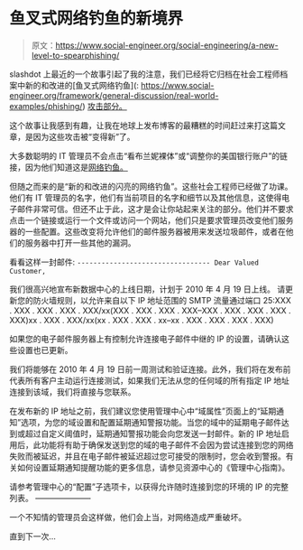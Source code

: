 # 鱼叉式网络钓鱼的新境界

> 原文：<https://www.social-engineer.org/social-engineering/a-new-level-to-spearphishing/>

slashdot 上最近的一个故事引起了我的注意，我们已经将它归档在社会工程师档案中新的和改进的[鱼叉式网络钓鱼](: https://www.social-engineer.org/framework/general-discussion/real-world-examples/phishing/) [攻击部分。](https://www.social-engineer.org/framework/general-discussion/common-attacks/)

这个故事让我感到有趣，让我在地球上发布博客的最糟糕的时间赶过来打这篇文章，是因为这些攻击被“变得新”了。

大多数聪明的 IT 管理员不会点击“看布兰妮裸体”或“调整你的美国银行账户”的链接，因为他们知道这是[网络钓鱼。](https://www.social-engineer.org/framework/general-discussion/real-world-examples/phishing/)

但随之而来的是“新的和改进的闪亮的网络钓鱼”。这些社会工程师已经做了功课。他们有 IT 管理员的名字，他们有当前项目的名字和细节以及其他信息，这使得电子邮件非常可信。但还不止于此，这才是会让你站起来关注的部分。他们并不要求点击一个链接或运行一个文件或访问一个网站，他们只是要求管理员改变他们服务器的一些配置。这些改变将允许他们的邮件服务器被用来发送垃圾邮件，或者在他们的服务器中打开一些其他的漏洞。

看看这样一封邮件:
 `---------------------------------
Dear Valued Customer,`

我们很高兴地宣布新数据中心的上线日期，计划于 2010 年 4 月 19 日上线。
请更新您的防火墙规则，以允许来自以下 IP 地址范围的 SMTP 流量通过端口 25:XXX . XXX . XXX . XXX . XXX/xx(XXX . XXX . XXX . XXX–XXX . XXX . XXX . XXX . XXX)xx . XXX . XXX/xx(xx . XXX . XXX . xx–xx . XXX . XXX . XXX . XXX)

如果您的电子邮件服务器上有控制允许连接电子邮件中继的 IP 的设置，请确认这些设置也已更新。

我们将能够在 2010 年 4 月 19 日前一周测试和验证连接。此外，我们将在发布前代表所有客户主动运行连接测试，如果我们无法从您的任何域的所有指定 IP 地址连接到该域，我们将直接与您联系。

在发布新的 IP 地址之前，我们建议您使用管理中心中“域属性”页面上的“延期通知”选项，为您的域设置和配置延期通知警报功能。当您的域中的延期电子邮件达到或超过自定义阈值时，延期通知警报功能会向您发送一封邮件。新的 IP 地址启用后，此功能将有助于确保发送到您的域的电子邮件不会因为尝试连接到您的网络失败而被延迟，并且在电子邮件被延迟超过您可接受的限制时，您会收到警报。有关如何设置延期通知提醒功能的更多信息，请参见资源中心的《管理中心指南》。

请参考管理中心的“配置”子选项卡，以获得允许随时连接到您的环境的 IP 的完整列表。
———————

一个不知情的管理员会这样做，他们会上当，对网络造成严重破坏。

直到下一次…